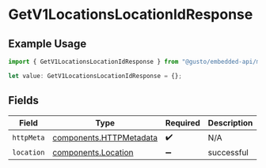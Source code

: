 # GetV1LocationsLocationIdResponse

## Example Usage

```typescript
import { GetV1LocationsLocationIdResponse } from "@gusto/embedded-api/models/operations/getv1locationslocationid.js";

let value: GetV1LocationsLocationIdResponse = {};
```

## Fields

| Field                                                              | Type                                                               | Required                                                           | Description                                                        |
| ------------------------------------------------------------------ | ------------------------------------------------------------------ | ------------------------------------------------------------------ | ------------------------------------------------------------------ |
| `httpMeta`                                                         | [components.HTTPMetadata](../../models/components/httpmetadata.md) | :heavy_check_mark:                                                 | N/A                                                                |
| `location`                                                         | [components.Location](../../models/components/location.md)         | :heavy_minus_sign:                                                 | successful                                                         |